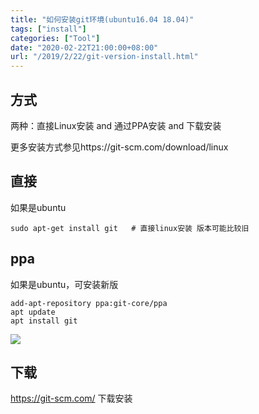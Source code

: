 ```yaml
---
title: "如何安装git环境(ubuntu16.04 18.04)"
tags: ["install"]
categories: ["Tool"]
date: "2020-02-22T21:00:00+08:00"
url: "/2019/2/22/git-version-install.html"
---
```


## 方式

两种：直接Linux安装 and 通过PPA安装 and 下载安装

更多安装方式参见https://git-scm.com/download/linux

## 直接

如果是ubuntu

```
sudo apt-get install git   # 直接linux安装 版本可能比较旧
```

## ppa

如果是ubuntu，可安装新版

```
add-apt-repository ppa:git-core/ppa
apt update
apt install git
```

![](https://doreamon95.oss-cn-chengdu.aliyuncs.com/img/003/blog20200223090754.png)

## 下载

https://git-scm.com/  下载安装

